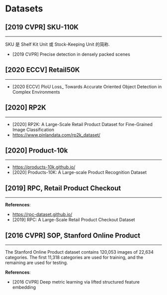 # Datasets

## [2019 CVPR] SKU-110K
---
SKU 是 Shelf Kit Unit 或 Stock-Keeping Unit 的简称.

- [2019 CVPR] Precise detection in densely packed scenes

## [2020 ECCV] Retail50K
---
- [2020 ECCV] PIoU Loss_ Towards Accurate Oriented Object Detection in Complex Environments

## [2020] RP2K
----
- [2020] RP2K: A Large-Scale Retail Product Dataset for Fine-Grained Image Classification
- https://www.pinlandata.com/rp2k_dataset/

## [2020] Product-10k
----
- https://products-10k.github.io/
- [2020] Products-10K: A Large-scale Product Recognition Dataset

## [2019] RPC, Retail Product Checkout
---
**References**:
- https://rpc-dataset.github.io/
- [2019] RPC: A Large-Scale Retail Product Checkout Dataset

## [2016 CVPR] SOP, Stanford Online Product
---
The Stanford Online Product dataset contains 120,053 images of 22,634 categories. The first 11,318 categories are used for training, and the remaining are used for testing.

**References**:
- [2016 CVPR] Deep metric learning via lifted structured feature embedding

